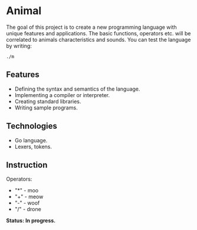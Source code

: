 # Animal
The goal of this project is to create a new programming language with unique features and applications. The basic functions, operators etc. will be correlated to animals characteristics and sounds.
You can test the language by writing:

```
./m
```

## Features
* Defining the syntax and semantics of the language.
* Implementing a compiler or interpreter.
* Creating standard libraries.
* Writing sample programs.
## Technologies 
* Go language.
* Lexers, tokens.
## Instruction
Operators:
* "*" - moo
* "+" - meow
* "-" - woof
* "/" - drone

**Status: In progress.**
